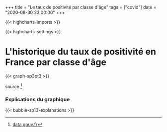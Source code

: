 +++
title = "Le taux de positivité par classe d'âge"
tags = ["covid"]
date = "2020-08-30 23:00:00"
+++


{{< highcharts-imports >}}

{{< highcharts-settings >}}

# L'historique du taux de positivité en France par classe d'âge <a name="graphique"></a>

{{< graph-sp3pt3 >}}


source [^1]

### Explications du graphique <a name="explications"></a>

{{< bubble-sp13-explanations >}}

[^1]: [data.gouv.fr](https://www.data.gouv.fr/fr/datasets/donnees-relatives-aux-resultats-des-tests-virologiques-covid-19/)